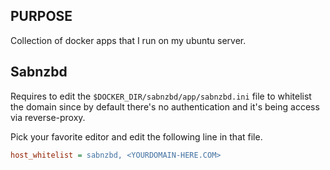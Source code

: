 ## PURPOSE

Collection of docker apps that I run on my ubuntu server.

## Sabnzbd

Requires to edit the `$DOCKER_DIR/sabnzbd/app/sabnzbd.ini` file to whitelist the domain since by default there's no authentication and it's being access via reverse-proxy.

Pick your favorite editor and edit the following line in that file.

```ini
host_whitelist = sabnzbd, <YOURDOMAIN-HERE.COM>
```
